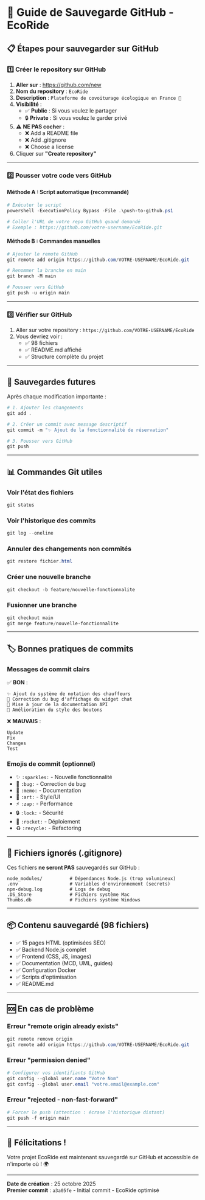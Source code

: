 # 🚀 Guide de Sauvegarde GitHub - EcoRide

## 📋 Étapes pour sauvegarder sur GitHub

### 1️⃣ **Créer le repository sur GitHub**

1. **Aller sur** : https://github.com/new
2. **Nom du repository** : `EcoRide`
3. **Description** : `Plateforme de covoiturage écologique en France 🌱`
4. **Visibilité** :
   - ✅ **Public** : Si vous voulez le partager
   - 🔒 **Private** : Si vous voulez le garder privé
5. ⚠️ **NE PAS cocher** :
   - ❌ Add a README file
   - ❌ Add .gitignore
   - ❌ Choose a license
6. Cliquer sur **"Create repository"**

---

### 2️⃣ **Pousser votre code vers GitHub**

#### Méthode A : Script automatique (recommandé)
```powershell
# Exécuter le script
powershell -ExecutionPolicy Bypass -File .\push-to-github.ps1

# Coller l'URL de votre repo GitHub quand demandé
# Exemple : https://github.com/votre-username/EcoRide.git
```

#### Méthode B : Commandes manuelles
```powershell
# Ajouter le remote GitHub
git remote add origin https://github.com/VOTRE-USERNAME/EcoRide.git

# Renommer la branche en main
git branch -M main

# Pousser vers GitHub
git push -u origin main
```

---

### 3️⃣ **Vérifier sur GitHub**

1. Aller sur votre repository : `https://github.com/VOTRE-USERNAME/EcoRide`
2. Vous devriez voir :
   - ✅ 98 fichiers
   - ✅ README.md affiché
   - ✅ Structure complète du projet

---

## 🔄 Sauvegardes futures

Après chaque modification importante :

```powershell
# 1. Ajouter les changements
git add .

# 2. Créer un commit avec message descriptif
git commit -m "✨ Ajout de la fonctionnalité de réservation"

# 3. Pousser vers GitHub
git push
```

---

## 📊 Commandes Git utiles

### Voir l'état des fichiers
```powershell
git status
```

### Voir l'historique des commits
```powershell
git log --oneline
```

### Annuler des changements non commités
```powershell
git restore fichier.html
```

### Créer une nouvelle branche
```powershell
git checkout -b feature/nouvelle-fonctionnalite
```

### Fusionner une branche
```powershell
git checkout main
git merge feature/nouvelle-fonctionnalite
```

---

## 🏷️ Bonnes pratiques de commits

### Messages de commit clairs

✅ **BON** :
```
✨ Ajout du système de notation des chauffeurs
🐛 Correction du bug d'affichage du widget chat
📝 Mise à jour de la documentation API
🎨 Amélioration du style des boutons
```

❌ **MAUVAIS** :
```
Update
Fix
Changes
Test
```

### Emojis de commit (optionnel)

- ✨ `:sparkles:` - Nouvelle fonctionnalité
- 🐛 `:bug:` - Correction de bug
- 📝 `:memo:` - Documentation
- 🎨 `:art:` - Style/UI
- ⚡ `:zap:` - Performance
- 🔒 `:lock:` - Sécurité
- 🚀 `:rocket:` - Déploiement
- ♻️ `:recycle:` - Refactoring

---

## 🔐 Fichiers ignorés (.gitignore)

Ces fichiers **ne seront PAS** sauvegardés sur GitHub :

```
node_modules/          # Dépendances Node.js (trop volumineux)
.env                   # Variables d'environnement (secrets)
npm-debug.log          # Logs de debug
.DS_Store              # Fichiers système Mac
Thumbs.db              # Fichiers système Windows
```

---

## 📦 Contenu sauvegardé (98 fichiers)

- ✅ 15 pages HTML (optimisées SEO)
- ✅ Backend Node.js complet
- ✅ Frontend (CSS, JS, images)
- ✅ Documentation (MCD, UML, guides)
- ✅ Configuration Docker
- ✅ Scripts d'optimisation
- ✅ README.md

---

## 🆘 En cas de problème

### Erreur "remote origin already exists"
```powershell
git remote remove origin
git remote add origin https://github.com/VOTRE-USERNAME/EcoRide.git
```

### Erreur "permission denied"
```powershell
# Configurer vos identifiants GitHub
git config --global user.name "Votre Nom"
git config --global user.email "votre.email@example.com"
```

### Erreur "rejected - non-fast-forward"
```powershell
# Forcer le push (attention : écrase l'historique distant)
git push -f origin main
```

---

## 🎉 Félicitations !

Votre projet EcoRide est maintenant sauvegardé sur GitHub et accessible de n'importe où ! 🌍

---

**Date de création** : 25 octobre 2025  
**Premier commit** : `a3a05fe` - Initial commit - EcoRide optimisé
